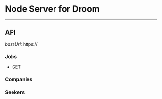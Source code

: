 # Node Server for Droom

-----------------------------------------

## **API**

*baseUrl:*  https://

### Jobs

  - GET


### Companies




### Seekers